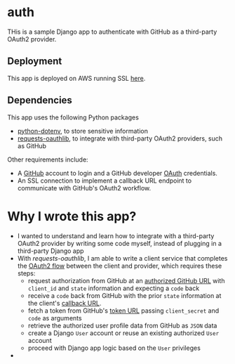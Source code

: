 # auth
THis is a sample Django app to authenticate with GitHub as a third-party OAuth2 provider.

## Deployment
This app is deployed on AWS running SSL [here](https://aws/djangodemo.com/auth).

## Dependencies
This app uses the following Python packages
+ [python-dotenv](https://pypi.org/project/python-dotenv/), to store sensitive information
+ [requests-oauthlib](https://requests-oauthlib.readthedocs.io), to integrate with third-party OAuth2 providers, such as GitHub

Other requirements include:
+ A [GitHub](http://github.com) account to login and a GitHub developer [OAuth](https://github.com/settings/developers) credentials. 
+ An SSL connection to implement a callback URL endpoint to communicate with GitHub's OAuth2 workflow.

# Why I wrote this app?
+ I wanted to understand and learn how to integrate with a third-party OAuth2 provider by writing some code myself, instead of plugging in a third-party Django app
+ With _requests-oauthlib_, I am able to write a client service that completes the [OAuth2 flow](https://requests-oauthlib.readthedocs.io/en/latest/oauth2_workflow.html#web-application-flow) between the client and provider, which requires these steps: 
  - request authorization from GitHub at an [authorized GitHub URL](https://github.com/login/oauth/authorize) with `client_id` and `state` information and expecting a `code` back
  - receive a `code` back from GitHub with the prior `state` information at the client's [callback URL](http://example.com/callback).
  - fetch a token from GitHub's [token URL](https://github.com/login/oauth/access_token) passing `client_secret` and `code` as arguments
  - retrieve the authorized user profile data from GitHub as `JSON` data
  - create a Django `User` account or reuse an existing authorized `User` account
  - proceed with Django app logic based on the `User` privileges
+ 
